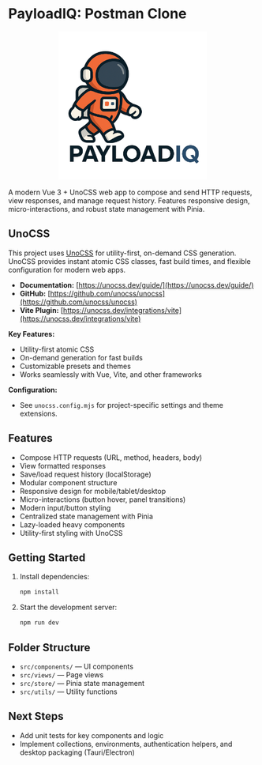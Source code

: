 # PayloadIQ: Postman Clone

<p align="center">
  <img src="src/assets/payload_iq_trans.png" alt="PayloadIQ Logo" width="300" />
</p>

A modern Vue 3 + UnoCSS web app to compose and send HTTP requests, view responses, and manage request history. Features responsive design, micro-interactions, and robust state management with Pinia.

## UnoCSS

This project uses [UnoCSS](https://unocss.dev/) for utility-first, on-demand CSS generation. UnoCSS provides instant atomic CSS classes, fast build times, and flexible configuration for modern web apps.

- **Documentation:** [https://unocss.dev/guide/](https://unocss.dev/guide/)
- **GitHub:** [https://github.com/unocss/unocss](https://github.com/unocss/unocss)
- **Vite Plugin:** [https://unocss.dev/integrations/vite](https://unocss.dev/integrations/vite)

**Key Features:**

- Utility-first atomic CSS
- On-demand generation for fast builds
- Customizable presets and themes
- Works seamlessly with Vue, Vite, and other frameworks

**Configuration:**

- See `unocss.config.mjs` for project-specific settings and theme extensions.

## Features

- Compose HTTP requests (URL, method, headers, body)
- View formatted responses
- Save/load request history (localStorage)
- Modular component structure
- Responsive design for mobile/tablet/desktop
- Micro-interactions (button hover, panel transitions)
- Modern input/button styling
- Centralized state management with Pinia
- Lazy-loaded heavy components
- Utility-first styling with UnoCSS

## Getting Started

1. Install dependencies:
   ```bash
   npm install
   ```
2. Start the development server:
   ```bash
   npm run dev
   ```

## Folder Structure

- `src/components/` — UI components
- `src/views/` — Page views
- `src/store/` — Pinia state management
- `src/utils/` — Utility functions

## Next Steps

- Add unit tests for key components and logic
- Implement collections, environments, authentication helpers, and desktop packaging (Tauri/Electron)
